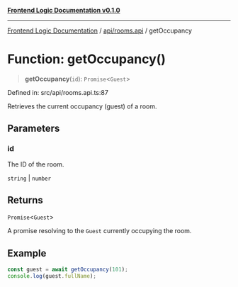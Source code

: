 [**Frontend Logic Documentation v0.1.0**](../../../README.md)

***

[Frontend Logic Documentation](../../../modules.md) / [api/rooms.api](../README.md) / getOccupancy

# Function: getOccupancy()

> **getOccupancy**(`id`): `Promise`\<`Guest`\>

Defined in: src/api/rooms.api.ts:87

Retrieves the current occupancy (guest) of a room.

## Parameters

### id

The ID of the room.

`string` | `number`

## Returns

`Promise`\<`Guest`\>

A promise resolving to the `Guest` currently occupying the room.

## Example

```ts
const guest = await getOccupancy(101);
console.log(guest.fullName);
```
